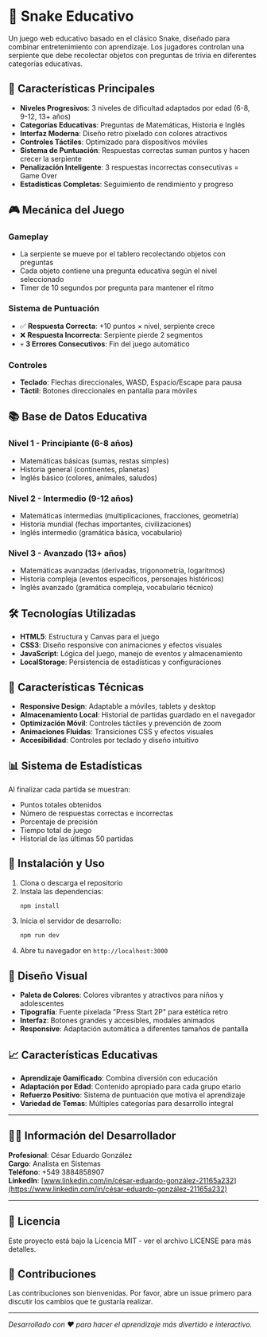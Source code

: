 # 🐍 Snake Educativo

Un juego web educativo basado en el clásico Snake, diseñado para combinar entretenimiento con aprendizaje. Los jugadores controlan una serpiente que debe recolectar objetos con preguntas de trivia en diferentes categorías educativas.

## 🎯 Características Principales

- **Niveles Progresivos**: 3 niveles de dificultad adaptados por edad (6-8, 9-12, 13+ años)
- **Categorías Educativas**: Preguntas de Matemáticas, Historia e Inglés
- **Interfaz Moderna**: Diseño retro pixelado con colores atractivos
- **Controles Táctiles**: Optimizado para dispositivos móviles
- **Sistema de Puntuación**: Respuestas correctas suman puntos y hacen crecer la serpiente
- **Penalización Inteligente**: 3 respuestas incorrectas consecutivas = Game Over
- **Estadísticas Completas**: Seguimiento de rendimiento y progreso

## 🎮 Mecánica del Juego

### Gameplay
- La serpiente se mueve por el tablero recolectando objetos con preguntas
- Cada objeto contiene una pregunta educativa según el nivel seleccionado
- Timer de 10 segundos por pregunta para mantener el ritmo

### Sistema de Puntuación
- ✅ **Respuesta Correcta**: +10 puntos × nivel, serpiente crece
- ❌ **Respuesta Incorrecta**: Serpiente pierde 2 segmentos
- 💀 **3 Errores Consecutivos**: Fin del juego automático

### Controles
- **Teclado**: Flechas direccionales, WASD, Espacio/Escape para pausa
- **Táctil**: Botones direccionales en pantalla para móviles

## 📚 Base de Datos Educativa

### Nivel 1 - Principiante (6-8 años)
- Matemáticas básicas (sumas, restas simples)
- Historia general (continentes, planetas)
- Inglés básico (colores, animales, saludos)

### Nivel 2 - Intermedio (9-12 años)
- Matemáticas intermedias (multiplicaciones, fracciones, geometría)
- Historia mundial (fechas importantes, civilizaciones)
- Inglés intermedio (gramática básica, vocabulario)

### Nivel 3 - Avanzado (13+ años)
- Matemáticas avanzadas (derivadas, trigonometría, logaritmos)
- Historia compleja (eventos específicos, personajes históricos)
- Inglés avanzado (gramática compleja, vocabulario técnico)

## 🛠️ Tecnologías Utilizadas

- **HTML5**: Estructura y Canvas para el juego
- **CSS3**: Diseño responsive con animaciones y efectos visuales
- **JavaScript**: Lógica del juego, manejo de eventos y almacenamiento
- **LocalStorage**: Persistencia de estadísticas y configuraciones

## 📱 Características Técnicas

- **Responsive Design**: Adaptable a móviles, tablets y desktop
- **Almacenamiento Local**: Historial de partidas guardado en el navegador
- **Optimización Móvil**: Controles táctiles y prevención de zoom
- **Animaciones Fluidas**: Transiciones CSS y efectos visuales
- **Accesibilidad**: Controles por teclado y diseño intuitivo

## 📊 Sistema de Estadísticas

Al finalizar cada partida se muestran:
- Puntos totales obtenidos
- Número de respuestas correctas e incorrectas
- Porcentaje de precisión
- Tiempo total de juego
- Historial de las últimas 50 partidas

## 🚀 Instalación y Uso

1. Clona o descarga el repositorio
2. Instala las dependencias:
   ```bash
   npm install
   ```
3. Inicia el servidor de desarrollo:
   ```bash
   npm run dev
   ```
4. Abre tu navegador en `http://localhost:3000`

## 🎨 Diseño Visual

- **Paleta de Colores**: Colores vibrantes y atractivos para niños y adolescentes
- **Tipografía**: Fuente pixelada "Press Start 2P" para estética retro
- **Interfaz**: Botones grandes y accesibles, modales animados
- **Responsive**: Adaptación automática a diferentes tamaños de pantalla

## 📈 Características Educativas

- **Aprendizaje Gamificado**: Combina diversión con educación
- **Adaptación por Edad**: Contenido apropiado para cada grupo etario
- **Refuerzo Positivo**: Sistema de puntuación que motiva el aprendizaje
- **Variedad de Temas**: Múltiples categorías para desarrollo integral

---

## 👨‍💻 Información del Desarrollador

**Profesional**: César Eduardo González  
**Cargo**: Analista en Sistemas  
**Teléfono**: +549 3884858907  
**LinkedIn**: [www.linkedin.com/in/césar-eduardo-gonzález-21165a232](https://www.linkedin.com/in/césar-eduardo-gonzález-21165a232)

---

## 📄 Licencia

Este proyecto está bajo la Licencia MIT - ver el archivo LICENSE para más detalles.

## 🤝 Contribuciones

Las contribuciones son bienvenidas. Por favor, abre un issue primero para discutir los cambios que te gustaría realizar.

---

*Desarrollado con ❤️ para hacer el aprendizaje más divertido e interactivo.*